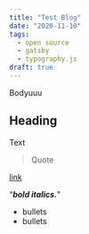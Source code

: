 ```yaml
---
title: "Test Blog"
date: "2020-11-10"
tags:
  - open source
  - gatsby
  - typography.js
draft: true
---
```


Bodyuuu

## Heading

Text

> Quote

[link](https://www.amazon.com/dp/B004H4XD40/ref=dp-kindle-redirect?_encoding=UTF8&btkr=1)

“**_bold italics._**"

- bullets
- bullets
